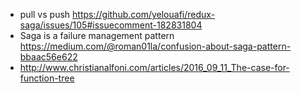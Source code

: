 - pull vs push https://github.com/yelouafi/redux-saga/issues/105#issuecomment-182831804
- Saga is a failure management pattern https://medium.com/@roman01la/confusion-about-saga-pattern-bbaac56e622
- http://www.christianalfoni.com/articles/2016_09_11_The-case-for-function-tree

